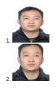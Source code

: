 1. <img src="./img/1.png" width="100" height="100">
1. <img src="./img/2.png" width="100" height="100">
